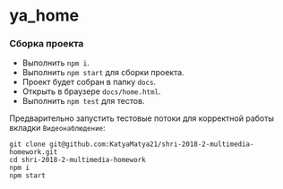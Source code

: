 # ya_home

### Сборка проекта

- Выполнить `npm i`.
- Выполнить `npm start` для сборки проекта.
- Проект будет собран в папку `docs`. 
- Открыть в браузере `docs/home.html`. 
- Выполнить `npm test` для тестов.

Предварительно запустить тестовые потоки для корректной работы вкладки `Видеонаблюдение`:

```
git clone git@github.com:KatyaMatya21/shri-2018-2-multimedia-homework.git
cd shri-2018-2-multimedia-homework
npm i
npm start
```
